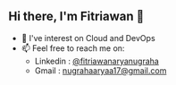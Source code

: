 ## Hi there, I'm Fitriawan 👋
- 🌱 I've interest on Cloud and DevOps
- 📫 Feel free to reach me on:
    - Linkedin : [@fitriawanaryanugraha](linkedin.com/in/fitriawanaryanugraha)
    - Gmail : nugrahaaryaa17@gmail.com
<!--
**Fitriawan-Arya-N/Fitriawan-Arya-N** is a ✨ _special_ ✨ repository because its `README.md` (this file) appears on your GitHub profile.

Here are some ideas to get you started:

- 🔭 I’m currently working on ...
- 🌱 I’m currently learning ...
- 👯 I’m looking to collaborate on ...
- 🤔 I’m looking for help with ...
- 💬 Ask me about ...
- 📫 How to reach me: ...
- 😄 Pronouns: ...
- ⚡ Fun fact: ...
-->
